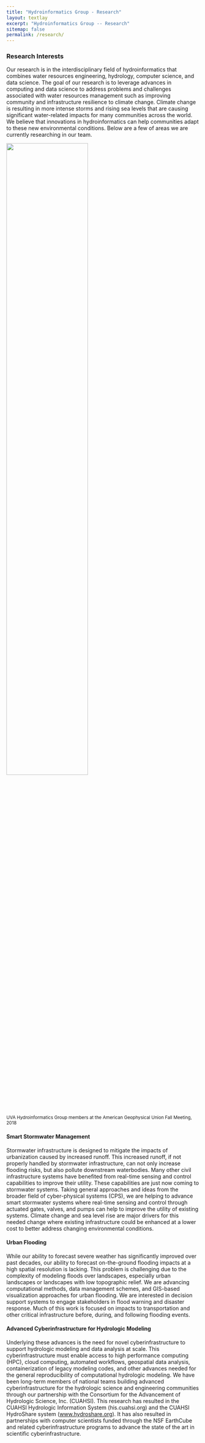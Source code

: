```yaml
---
title: "Hydroinformatics Group - Research"
layout: textlay
excerpt: "Hydroinformatics Group -- Research"
sitemap: false
permalink: /research/
---
```


### Research Interests

Our research is in the interdisciplinary field of hydroinformatics that combines water resources engineering, hydrology, computer science, and data science. The goal of our research is to leverage advances in computing and data science to address problems and challenges associated with water resources management such as improving community and infrastructure resilience to climate change. Climate change is resulting in more intense storms and rising sea levels that are causing significant water-related impacts for many communities across the world. We believe that innovations in hydroinformatics can help communities adapt to these new environmental conditions. Below are a few of areas we are currently researching in our team.

<img src="{{ site.url }}{{ site.baseurl }}/images/slider/AGU_2018.jpg" width="65%"><br />
<small>UVA Hydroinformatics Group members at the American Geophysical Union Fall Meeting, 2018</small>

#### Smart Stormwater Management

Stormwater infrastructure is designed to mitigate the impacts of urbanization caused by increased runoff. This increased runoff, if not properly handled by stormwater infrastructure, can not only increase flooding risks, but also pollute downstream waterbodies. Many other civil infrastructure systems have benefited from real-time sensing and control capabilities to improve their utility. These capabilities are just now coming to stormwater systems. Taking general approaches and ideas from the broader field of cyber-physical systems (CPS), we are helping to advance smart stormwater systems where real-time sensing and control through actuated gates, valves, and pumps can help to improve the utility of existing systems. Climate change and sea level rise are major drivers for this needed change where existing infrastructure could be enhanced at a lower cost to better address changing environmental conditions.   

#### Urban Flooding

While our ability to forecast severe weather has significantly improved over past decades, our ability to forecast on-the-ground flooding impacts at a high spatial resolution is lacking. This problem is challenging due to the complexity of modeling floods over landscapes, especially urban landscapes or landscapes with low topographic relief. We are advancing computational methods, data management schemes, and GIS-based visualization approaches for urban flooding. We are interested in decision support systems to engage stakeholders in flood warning and disaster response. Much of this work is focused on impacts to transportation and other critical infrastructure before, during, and following flooding events.

#### Advanced Cyberinfrastructure for Hydrologic Modeling

Underlying these advances is the need for novel cyberinfrastructure to support hydrologic modeling and data analysis at scale. This cyberinfrastructure must enable access to high performance computing (HPC), cloud computing, automated workflows, geospatial data analysis, containerization of legacy modeling codes, and other advances needed for the general reproducibility of computational hydrologic modeling. We have been long-term members of national teams building advanced cyberinfrastructure for the hydrologic science and engineering communities through our partnership with the Consortium for the Advancement of Hydrologic Science, Inc. (CUAHSI). This research has resulted in the CUAHSI Hydrologic Information System (his.cuahsi.org) and the CUAHSI HydroShare system (www.hydroshare.org). It has also resulted in partnerships with computer scientists funded through the NSF EarthCube and related cyberinfrastructure programs to advance the state of the art in scientific cyberinfrastructure.
